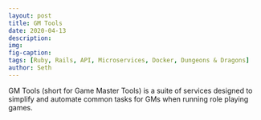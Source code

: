 ```yaml
---
layout: post
title: GM Tools
date: 2020-04-13
description:
img:
fig-caption:
tags: [Ruby, Rails, API, Microservices, Docker, Dungeons & Dragons]
author: Seth
---
```


GM Tools (short for Game Master Tools) is a suite of services designed to simplify and automate common tasks for GMs when running role playing games.
